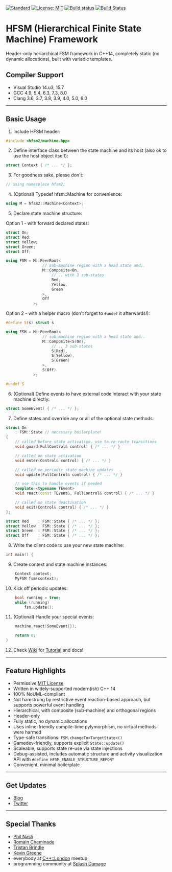 [![Standard](https://img.shields.io/badge/c%2B%2B-14/17/20-blue.svg)](https://en.wikipedia.org/wiki/C%2B%2B#Standardization)
[![License: MIT](https://img.shields.io/badge/License-MIT-blue.svg)](https://opensource.org/licenses/MIT)
[![Build status](https://ci.appveyor.com/api/projects/status/49gona9jtghvvi6g?svg=true)](https://ci.appveyor.com/project/andrew-gresyk/hfsm)
[![Build Status](https://travis-ci.org/andrew-gresyk/HFSM.svg?branch=master)](https://travis-ci.org/andrew-gresyk/HFSM)

# HFSM (Hierarchical Finite State Machine) Framework

Header-only heriarchical FSM framework in C++14, completely static (no dynamic allocations), built with variadic templates.

## Compiler Support

- Visual Studio 14.u3, 15.7
- GCC 4.9, 5.4, 6.3, 7.3, 8.0
- Clang 3.6, 3.7, 3.8, 3.9, 4.0, 5.0, 6.0

---

## Basic Usage

1. Include HFSM header:

```cpp
#include <hfsm2/machine.hpp>
```

2. Define interface class between the state machine and its host
(also ok to use the host object itself):

```cpp
struct Context { /* ... */ };
```

3. For goodness sake, please don't:

```cpp
// using namesplace hfsm2;
```

4. (Optional) Typedef hfsm::Machine for convenience:

```cpp
using M = hfsm2::Machine<Context>;
```

5. Declare state machine structure:

Option 1 - with forward declared states:

```cpp
struct On;
struct Red;
struct Yellow;
struct Green;
struct Off;

using FSM = M::PeerRoot<
				// sub-machine region with a head state and..
				M::Composite<On,
					// .. with 3 sub-states
					Red,
					Yellow,
					Green
				>,
				Off
			>;
```

Option 2 - with a helper macro (don't forget to `#undef` it afterwards!):

```cpp
#define S(s) struct s

using FSM = M::PeerRoot<
				// sub-machine region with a head state and..
				M::Composite<S(On),
					// .. 3 sub-states
					S(Red),
					S(Yellow),
					S(Green)
				>,
				S(Off)
			>;

#undef S
```

6. (Optional) Define events to have external code interact with your state machine directly:

```cpp
struct SomeEvent) { /* ... */ };
```

7. Define states and override any or all of the optional state methods:

```cpp
struct On
	: FSM::State // necessary boilerplate!
{
	// called before state activation, use to re-route transitions
	void guard(FullControl& control) { /* ... */ }

	// called on state activation
	void enter(Control& control) { /* ... */ }

	// called on periodic state machine updates
	void update(FullControl& control) { /* ... */ }

	// use this to handle events if needed
	template <typename TEvent>
	void react(const TEvent&, FullControl& control) { /* ... */ }

	// called on state deactivation
	void exit(Control& control) { /* ... */ }
};

struct Red    : FSM::State { /* ... */ };
struct Yellow : FSM::State { /* ... */ };
struct Green  : FSM::State { /* ... */ };
struct Off    : FSM::State { /* ... */ };
```

8. Write the client code to use your new state machine:

```cpp
int main() {
```

9. Create context and state machine instances:

```cpp
    Context context;
    MyFSM fsm(context);
```

10. Kick off periodic updates:

```cpp
    bool running = true;
    while (running)
        fsm.update();
```

11. (Optional) Handle your special events:

```cpp
    machine.react(SomeEvent{});

    return 0;
}
```

12. Check [Wiki](../../wiki) for [Tutorial](../../wiki/Tutorial) and docs!

---

## Feature Highlights

- Permissive [MIT License](LICENSE.md)
- Written in widely-supported modern(ish) C++ 14
- 100% NoUML-compliant
- Not hamstrung by restrictive event reaction-based approach, but supports powerful event handling
- Hierarchical, with composite (sub-machine) and orthogonal regions
- Header-only
- Fully static, no dynamic allocations
- Uses inline-friendly compile-time pylymorphism, no virtual methods were harmed
- Type-safe transitions: `FSM.changeTo<TargetState>()`
- Gamedev-friendly, supports explicit `State::update()`
- Scaleable, supports state re-use via state injections
- Debug-assisted, includes automatic structure and activity visualization API with `#define HFSM_ENABLE_STRUCTURE_REPORT`
- Convenient, minimal boilerplate

---

## Get Updates

- [Blog](https://andrew-gresyk.github.io/)
- [Twitter](https://www.twitter.com/andrew_gresyk)

---

## Special Thanks

- [Phil Nash](https://github.com/philsquared)
- [Romain Cheminade](https://github.com/romaincheminade)
- [Tristan Brindle](https://github.com/tcbrindle)
- [Kevin Greene](https://github.com/kgreenek)
- everybody at [C++::London](https://www.meetup.com/CppLondon/) meetup
- programming community at [Splash Damage](http://www.splashdamage.com/)